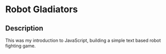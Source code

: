 # Robot Gladiators

## Description
This was my introduction to JavaScript, building a simple text based robot fighting game.
